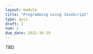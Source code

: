 ```yaml
---
layout: module
title: "Programming using JavaScript"
type: quiz
draft: 1
num: 2
due_date: 2022-10-19
---
```


TBD
